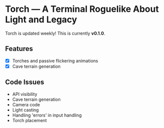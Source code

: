 Torch — A Terminal Roguelike About Light and Legacy
===================================================

Torch is updated weekly! This is currently __v0.1.0__.

Features
--------

- [x] Torches and passive flickering animations
- [x] Cave terrain generation

Code Issues
-----------

- API visibility
- Cave terrain generation
- Camera code
- Light casting
- Handling 'errors' in input handling
- Torch placement
